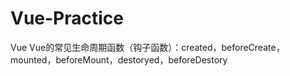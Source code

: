 # Vue-Practice
Vue
Vue的常见生命周期函数（钩子函数）：created，beforeCreate，mounted，beforeMount，destoryed，beforeDestory
